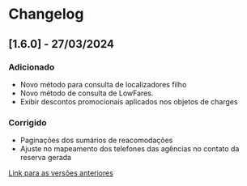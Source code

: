 # Changelog

## [1.6.0] - 27/03/2024

### Adicionado
- Novo método para consulta de localizadores filho
- Novo método de consulta de LowFares.
- Exibir descontos promocionais aplicados nos objetos de charges

### Corrigido
- Paginações dos sumários de reacomodações
- Ajuste no mapeamento dos telefones das agências no contato da reserva gerada
  
[Link para as versões anteriores](/docs/pt-br/change-log/readme.history.md)
